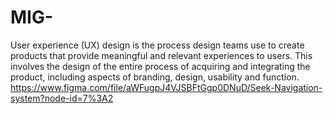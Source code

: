 # MIG-
User experience (UX) design is the process design teams use to create products that provide meaningful and relevant experiences to users. This involves the design of the entire process of acquiring and integrating the product, including aspects of branding, design, usability and function.
https://www.figma.com/file/aWFugpJ4VJSBFtGgp0DNuD/Seek-Navigation-system?node-id=7%3A2

